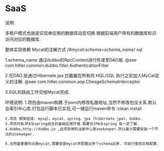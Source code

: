 # SaaS

说明:

  多租户模式也就是实现单应用的数据库动态切换.根据前端用户带有的数据库标识访问对应的数据库. 
 
  整体实现依赖 Mycat的注解方式 /*#mycat:schema=schema_name*/ sql
 
 1.schema_name 通过dubbo的RpcContext进行传递至DAO层.   @see  com.hitler.common.dubbo.filter.AuthenticationFilter
 
 2.在DAO 层通过Hibernate jpa 拦截器在所有的 HQL/SQL 执行之前加入MyCat定义的注解.  @see com.hitler.common.aop.CheageSchemaInterceptor
 
 3.SQL的路由工作交给Mycat完成.


环境说明:
	1.项目由maven构建.于pom内修改私服地址,当然不修改也没关系.默认会索引中心库.打包运行脚本已实现,可一键运行maven命令 :clean install
	
	2.项目 框架组成: mysql、mycat、spring、jpa (hibernate jpa)、dubbo.
	3.项目内有JPA与spring结合的基础应用环境.需要对JPA与spring 有一定了解.
	4.dubbo,http://dubbo.io ,此项目用的注册中心是zookeeper.所以最少需要安装一个节点的zookeeper.
    
    5.当然最重要的点是mycat,需要安装mycat并配置出多个schema出来. 可自行查找文档配置. 
 
 